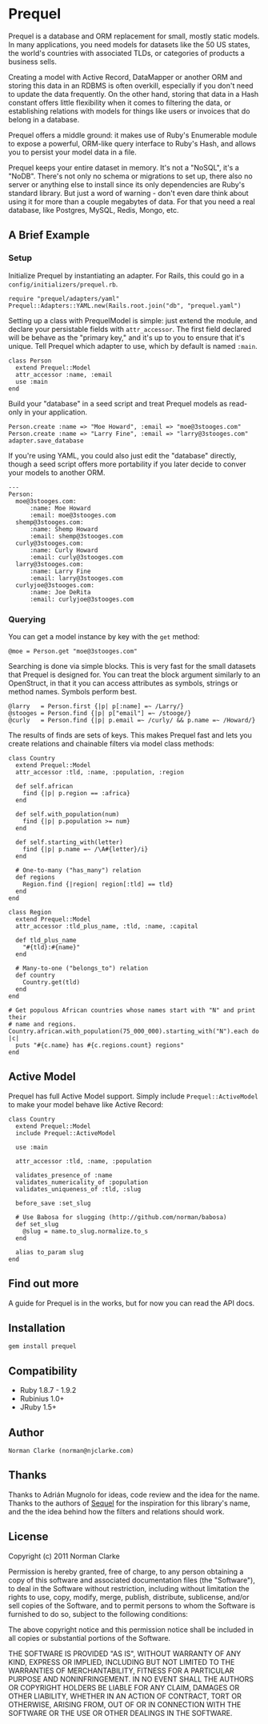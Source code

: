 # Prequel

Prequel is a database and ORM replacement for small, mostly static models. In
many applications, you need models for datasets like the 50 US states, the
world's countries with associated TLDs, or categories of products a business
sells.

Creating a model with Active Record, DataMapper or another ORM and storing this
data in an RDBMS is often overkill, especially if you don't need to update the
data frequently. On the other hand, storing that data in a Hash constant offers
little flexibility when it comes to filtering the data, or establishing
relations with models for things like users or invoices that do belong in a
database.

Prequel offers a middle ground: it makes use of Ruby's Enumerable module to
expose a powerful, ORM-like query interface to Ruby's Hash, and allows you to
persist your model data in a file.

Prequel keeps your entire dataset in memory. It's not a "NoSQL", it's a "NoDB".
There's not only no schema or migrations to set up, there also no server or
anything else to install since its only dependencies are Ruby's standard
library. But just a word of warning - don't even dare think about using it for
more than a couple megabytes of data. For that you need a real database, like
Postgres, MySQL, Redis, Mongo, etc.

## A Brief Example

### Setup

Initialize Prequel by instantiating an adapter. For Rails, this could go in a
`config/initializers/prequel.rb`.

    require "prequel/adapters/yaml"
    Prequel::Adapters::YAML.new(Rails.root.join("db", "prequel.yaml")

Setting up a class with PrequelModel is simple: just extend the module, and
declare your persistable fields with `attr_accessor`. The first field declared
will be behave as the "primary key," and it's up to you to ensure that it's
unique. Tell Prequel which adapter to use, which by default is named `:main`.

    class Person
      extend Prequel::Model
      attr_accessor :name, :email
      use :main
    end


Build your "database" in a seed script and treat Prequel models as read-only in
your application.

    Person.create :name => "Moe Howard", :email => "moe@3stooges.com"
    Person.create :name => "Larry Fine", :email => "larry@3stooges.com"
    adapter.save_database

If you're using YAML, you could also just edit the "database" directly, though
a seed script offers more portability if you later decide to conver your models
to another ORM.

    ---
    Person:
      moe@3stooges.com:
          :name: Moe Howard
          :email: moe@3stooges.com
      shemp@3stooges.com:
          :name: Shemp Howard
          :email: shemp@3stooges.com
      curly@3stooges.com:
          :name: Curly Howard
          :email: curly@3stooges.com
      larry@3stooges.com:
          :name: Larry Fine
          :email: larry@3stooges.com
      curlyjoe@3stooges.com:
          :name: Joe DeRita
          :email: curlyjoe@3stooges.com

### Querying

You can get a model instance by key with the `get` method:

    @moe = Person.get "moe@3stooges.com"

Searching is done via simple blocks. This is very fast for the small datasets
that Prequel is designed for. You can treat the block argument similarly to an
OpenStruct, in that it you can access attributes as symbols, strings or method
names. Symbols perform best.

    @larry   = Person.first {|p| p[:name] =~ /Larry/}
    @stooges = Person.find {|p| p["email"] =~ /stooge/}
    @curly   = Person.find {|p| p.email =~ /curly/ && p.name =~ /Howard/}

The results of finds are sets of keys. This makes Prequel fast and lets you
create relations and chainable filters via model class methods:

    class Country
      extend Prequel::Model
      attr_accessor :tld, :name, :population, :region

      def self.african
        find {|p| p.region == :africa}
      end

      def self.with_population(num)
        find {|p| p.population >= num}
      end

      def self.starting_with(letter)
        find {|p| p.name =~ /\A#{letter}/i}
      end

      # One-to-many ("has_many") relation
      def regions
        Region.find {|region| region[:tld] == tld}
      end
    end

    class Region
      extend Prequel::Model
      attr_accessor :tld_plus_name, :tld, :name, :capital

      def tld_plus_name
        "#{tld}:#{name}"
      end

      # Many-to-one ("belongs_to") relation
      def country
        Country.get(tld)
      end
    end

    # Get populous African countries whose names start with "N" and print their
    # name and regions.
    Country.african.with_population(75_000_000).starting_with("N").each do |c|
      puts "#{c.name} has #{c.regions.count} regions"
    end

## Active Model

Prequel has full Active Model support. Simply include `Prequel::ActiveModel` to
make your model behave like Active Record:

    class Country
      extend Prequel::Model
      include Prequel::ActiveModel

      use :main

      attr_accessor :tld, :name, :population

      validates_presence_of :name
      validates_numericality_of :population
      validates_uniqueness_of :tld, :slug

      before_save :set_slug

      # Use Babosa for slugging (http://github.com/norman/babosa)
      def set_slug
        @slug = name.to_slug.normalize.to_s
      end

      alias to_param slug
    end

## Find out more

A guide for Prequel is in the works, but for now you can read the API docs.


## Installation

    gem install prequel

## Compatibility

* Ruby 1.8.7 - 1.9.2
* Rubinius 1.0+
* JRuby 1.5+

## Author

    Norman Clarke (norman@njclarke.com)

## Thanks

Thanks to Adrián Mugnolo for ideas, code review and the idea for the name.
Thanks to the authors of [Sequel](http://sequel.rubyforge.org/) for the
inspiration for this library's name, and the the idea behind how the filters and
relations should work.

## License

Copyright (c) 2011 Norman Clarke

Permission is hereby granted, free of charge, to any person obtaining a copy of
this software and associated documentation files (the "Software"), to deal in
the Software without restriction, including without limitation the rights to
use, copy, modify, merge, publish, distribute, sublicense, and/or sell copies of
the Software, and to permit persons to whom the Software is furnished to do so,
subject to the following conditions:

The above copyright notice and this permission notice shall be included in all
copies or substantial portions of the Software.

THE SOFTWARE IS PROVIDED "AS IS", WITHOUT WARRANTY OF ANY KIND, EXPRESS OR
IMPLIED, INCLUDING BUT NOT LIMITED TO THE WARRANTIES OF MERCHANTABILITY, FITNESS
FOR A PARTICULAR PURPOSE AND NONINFRINGEMENT. IN NO EVENT SHALL THE AUTHORS OR
COPYRIGHT HOLDERS BE LIABLE FOR ANY CLAIM, DAMAGES OR OTHER LIABILITY, WHETHER
IN AN ACTION OF CONTRACT, TORT OR OTHERWISE, ARISING FROM, OUT OF OR IN
CONNECTION WITH THE SOFTWARE OR THE USE OR OTHER DEALINGS IN THE SOFTWARE.
